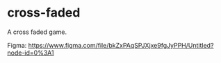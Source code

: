 # cross-faded
A cross faded game.

Figma:
https://www.figma.com/file/bkZxPAqSPJXjxe9fgJyPPH/Untitled?node-id=0%3A1
